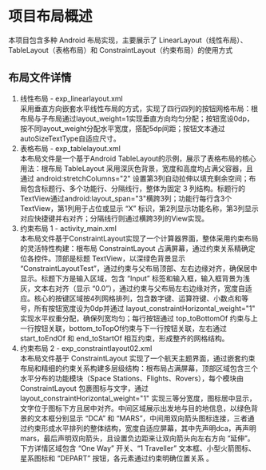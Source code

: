 项目布局概述
===
本项目包含多种 Android 布局实现，主要展示了 LinearLayout（线性布局）、TableLayout（表格布局）和 ConstraintLayout（约束布局）的使用方式   

布局文件详情   
---
1. 线性布局 - exp_linearlayout.xml  
采用垂直方向嵌套水平线性布局的方式，实现了四行四列的按钮网格布局：根布局与子布局通过layout_weight=1实现垂直方向均匀分配；按钮宽设0dp，按不同layout_weight分配水平宽度，搭配5dp间距；按钮文本通过autoSizeTextType自适应尺寸。
2. 表格布局 - exp_tablelayout.xml  
本布局文件是一个基于Android TableLayout的示例，展示了表格布局的核心用法：根布局 TableLayout 采用深灰色背景，宽度和高度均占满父容器，且通过 android:stretchColumns="2" 设置第3列自动拉伸以填充剩余空间；布局包含标题行、多个功能行、分隔线行，整体为固定 3 列结构。标题行的 TextView通过android:layout_span="3"横跨3列；功能行每行含3个TextView，第1列用于占位或显示 “X” 标识，第2列显示功能名称，第3列显示对应快捷键并右对齐；分隔线行则通过横跨3列的View实现。
3. 约束布局 1 - activity_main.xml   
本布局文件基于ConstraintLayout实现了一个计算器界面，整体采用约束布局的灵活特性构建：根布局 ConstraintLayout 占满屏幕，通过约束关系精确定位各控件。顶部是标题 TextView，以深绿色背景显示 “ConstraintLayoutTest”，通过约束与父布局顶部、左右边缘对齐，确保居中显示。标题下方是输入区域，包含 “Input” 标签和输入框，输入框背景为浅灰，文本右对齐（显示 “0.0”），通过约束与父布局左右边缘对齐，宽度自适应。核心的按键区域按4列网格排列，包含数字键、运算符键、小数点和等号，所有按钮宽度设为0dp并通过 layout_constraintHorizontal_weight="1" 实现水平权重分配，确保列宽均匀；每行按钮通过 top_toBottomOf 约束与上一行按钮关联，bottom_toTopOf约束与下一行按钮关联，左右通过 start_toEndOf 和 end_toStartOf 相互约束，形成整齐的网格结构。
4. 约束布局 2 - exp_constraintlayout02.xml   
本布局文件基于 ConstraintLayout 实现了一个航天主题界面，通过嵌套约束布局和精细的约束关系构建多层级结构：根布局占满屏幕，顶部区域包含三个水平分布的功能模块（Space Stations、Flights、Rovers），每个模块由 ConstraintLayout 包裹图标与文字，通过layout_constraintHorizontal_weight="1" 实现三等分宽度，图标居中显示，文字位于图标下方且居中对齐。中间区域展示出发地与目的地信息，以绿色背景的文本框分别显示 “DCA” 和 “MARS”，中间用双向箭头图标连接，三者通过约束形成水平排列的整体结构，宽度自适应屏幕，其中先声明dca，再声明mars，最后声明双向箭头，且设置负边距来让双向箭头向左右方向 “延伸”。下方详情区域包含 “One Way” 开关、“1 Traveller” 文本框、小型火箭图标、星系图标和 “DEPART” 按钮，各元素通过约束明确位置关系 。
